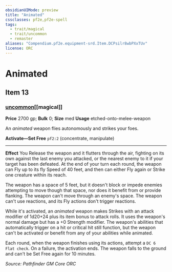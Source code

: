 ```yaml
---
obsidianUIMode: preview
title: "Animated"
cssclasses: pf2e,pf2e-spell
tags:
  - trait/magical
  - trait/uncommon
  - remaster
aliases: "Compendium.pf2e.equipment-srd.Item.DCPsilr8wbPXxTUv"
license: ORC
---
```

# Animated
## Item 13
### [uncommon](uncommon "Uncommon Rarity Trait")[[magical]]


**Price** 2700 gp; 
**Bulk** 0; **Size** med
**Usage** etched-onto-melee-weapon

An _animated_ weapon flies autonomously and strikes your foes.

**Activate—Set Free** `pf2:2` (concentrate, manipulate)

* * *

**Effect** You Release the weapon and it flutters through the air, fighting on its own against the last enemy you attacked, or the nearest enemy to it if your target has been defeated. At the end of your turn each round, the weapon can Fly up to its fly Speed of 40 feet, and then can either Fly again or Strike one creature within its reach.

The weapon has a space of 5 feet, but it doesn't block or impede enemies attempting to move though that space, nor does it benefit from or provide flanking. The weapon can't move through an enemy's space. The weapon can't use reactions, and its Fly actions don't trigger reactions.

While it's activated, an _animated_ weapon makes Strikes with an attack modifier of 1d20+24 plus its item bonus to attack rolls. It uses the weapon's normal damage but has a +0 Strength modifier. The weapon's abilities that automatically trigger on a hit or critical hit still function, but the weapon can't be activated or benefit from any of your abilities while animated.

Each round, when the weapon finishes using its actions, attempt a `DC 6 Flat check`. On a failure, the activation ends. The weapon falls to the ground and can't be Set Free again for 10 minutes.

*Source: Pathfinder GM Core*
*ORC*
